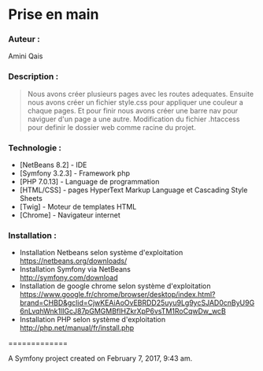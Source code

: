 # Prise en main

### Auteur :
Amini Qais

### Description :
> Nous avons créer plusieurs pages avec les routes adequates.
> Ensuite nous avons créer un fichier style.css pour appliquer 
> une couleur a chaque pages. Et pour finir nous avons créer
> une barre nav pour naviguer d'un page a une autre.
> Modification du fichier .htaccess pour definir le dossier web 
> comme racine du projet.

### Technologie :
* [NetBeans 8.2] - IDE
* [Symfony 3.2.3] - Framework php
* [PHP 7.0.13] - Language de programmation
* [HTML/CSS] - pages HyperText Markup Language et Cascading Style Sheets
* [Twig] - Moteur de templates HTML
* [Chrome] - Navigateur internet

### Installation :
* Installation Netbeans selon système d'exploitation  
<https://netbeans.org/downloads/>
* Installation Symfony via NetBeans  
<http://symfony.com/download>
* Installation de google chrome selon système d'exploitation  
<https://www.google.fr/chrome/browser/desktop/index.html?brand=CHBD&gclid=CjwKEAiAoOvEBRDD25uyu9Lg9ycSJAD0cnByU9G6nLvqhWnk1lIGcJ87pGMGMBfIHZkrXpP6vsTM1RoCqwDw_wcB>
* Installation PHP selon système d'exploitation  
<http://php.net/manual/fr/install.php>

=============

A Symfony project created on February 7, 2017, 9:43 am.
